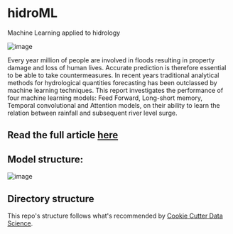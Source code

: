 # hidroML
Machine Learning applied to hidrology

![image](https://user-images.githubusercontent.com/15829877/112234338-96bfa300-8c3c-11eb-9498-c474d357304f.png)


Every year million of people are involved in floods resulting in property damage and loss of human lives. Accurate prediction is therefore essential to be able to take countermeasures. In recent years traditional analytical methods for hydrological quantities forecasting has been outclassed by machine learning techniques. This report investigates the performance of four machine learning models: Feed Forward, Long-short memory, Temporal convolutional and Attention models, on their ability to learn the relation between rainfall and subsequent river level surge.

## Read the full article [here](https://github.com/federicoB/hidroML/blob/master/Watercourse%20behavior%20modeling%20using%20sequence%20prediction%20networks.pdf)

## Model structure:

![image](https://user-images.githubusercontent.com/15829877/112234237-5cee9c80-8c3c-11eb-86e9-999e982952fd.png)

## Directory structure

This repo's structure follows what's recommended
by [Cookie Cutter Data Science](https://drivendata.github.io/cookiecutter-data-science/).